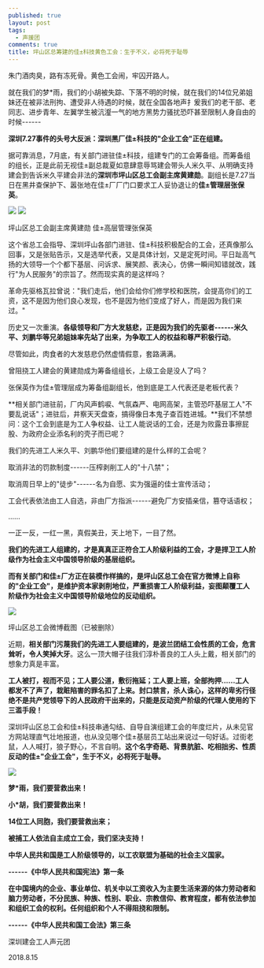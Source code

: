 ```yaml
---
published: true
layout: post
tags:
  - 声援团
comments: true
title: 坪山区总筹建的佳±科技黄色工会：生于不义，必将死于耻辱
---
```


朱门酒肉臭，路有冻死骨。黄色工会闹，牢囚开路人。

就在我们的梦*雨，我们的小胡被失踪、下落不明的时候，就在我们的14位兄弟姐妹还在被非法刑拘、遭受非人待遇的时候，就在全国各地声扌爰我们的老干部、老同志、进步青年、左翼学生被沆瀣一气的地方黑势力骚扰恐吓甚至限制人身自由的时候------

**深圳7.27事件的头号大反派：深圳黑厂佳±科技的"企业工会"正在组建。**

据可靠消息，7月底，有关部门进驻佳±科技，组建专门的工会筹备组。而筹备组的组长，正是此前无视佳±副总裁夏如意肆意辱骂建会带头人米久平、从明确支持建会到告诉米久平建会非法的**深圳市坪山区总工会副主席黄建勋**。副组长是7.27当日在黑井查保护下、嚣张地在佳±厂厂门口要求工人妥协退让的**佳±管理层张保英**。

![](http://sdxf1917.tk/wp-content/uploads/2018/08/word-image-6.png) ![](http://sdxf1917.tk/wp-content/uploads/2018/08/word-image-7.png)

坪山区总工会副主席黄建勋 佳±高层管理张保英

这个省总工会指导、深圳坪山各部门进驻、佳±科技积极配合的工会，还真像那么回事，又是张贴告示，又是选举代表，又是具体计划，又是定死时间。平日趾高气扬的大领导一个个都下基层、问诉求、展笑颜、表决心，仿佛一瞬间知错就改，践行"为人民服务"的宗旨了。然而现实真的是这样吗？

革命先驱格瓦拉曾说："我们走后，他们会给你们修学校和医院，会提高你们的工资，这不是因为他们良心发现，也不是因为他们变成了好人，而是因为我们来过。"

历史又一次重演。**各级领导和厂方大发慈悲，正是因为我们的先驱者------米久平、刘鹏华等兄弟姐妹率先站了出来，为争取工人的权益和尊严积极行动**。

尽管如此，肉食者的大发慈悲仍然虚情假意，套路满满。

曾阻挠工人建会的黄建勋成为筹备组组长，上级工会是没人了吗？

张保英作为佳±管理层成为筹备组副组长，他到底是工人代表还是老板代表？

**相关部门进驻前，厂内风声鹤唳、气氛森严、电网高架，主管恐吓基层工人"不要乱说话"；进驻后，井察天天盘查，搞得像日本鬼子查百姓进城。**我们不禁想问：这个工会到底是为工人争权益、让工人能说话的工会，还是为败露丑事擦屁股、为政府企业添名利的壳子而已呢？

我们的先进工人米久平、刘鹏华他们要组建的是什么样的工会呢？

取消非法的罚款制度------压榨剥削工人的"十八禁"；

取消周日早上的"徒步"------名为自愿、实为强逼的佳士宣传活动；

工会代表依法由工人自选，非由厂方指派------避免厂方安插亲信，篡夺话语权；

......

一正一反，一红一黑，真假美丑，天上地下，一目了然。

**我们的先进工人组建的，才是真真正正符合工人阶级利益的工会，才是捍卫工人阶级作为社会主义中国领导阶级的基层组织。**

**而有关部门和佳±厂方正在装模作样搞的，是坪山区总工会在官方微博上自称的"企业工会"，是维护资本家剥削地位，严重损害工人阶级利益，妄图颠覆工人阶级作为社会主义中国领导阶级地位的反动组织。**

![](http://sdxf1917.tk/wp-content/uploads/2018/08/word-image-8.png)

坪山区总工会微博截图（已被删除）

近期，**相关部门污蔑我们的先进工人要组建的，是波兰团结工会性质的工会，危言耸听，令人笑掉大牙**。这么一顶大帽子往我们淳朴善良的工人头上戴，相关部门的想象力真是丰富。

**工人被打，视而不见；工人要公道，敷衍拖延；工人要上班，全部拘押......工人都发不了声了，栽赃陷害的罪名扣了上来。封口禁言，杀人诛心，这样的卑劣行径绝不是共产党领导下的人民政府干出来的，只能是反动资产阶级的代理人使用的下三滥手段！**

深圳坪山区总工会和佳±科技串通勾结、自导自演组建工会的年度烂片，从未见官方网站理直气壮地报道，也从没见哪个佳±基层员工站出来说过一句好话。过街老鼠，人人喊打，狼子野心，不言自明。**这个名字奇葩、背景肮脏、吃相拙劣、性质反动的佳±"企业工会"，生于不义，必将死于耻辱。**

![](http://sdxf1917.tk/wp-content/uploads/2018/08/word-image-9.png)

**梦*雨，我们要营救出来！**

**小*胡，我们要营救出来！**

**14位工人同胞，我们要营救出来；**

**被捕工人依法自主成立工会，我们坚决支持！**

**中华人民共和国是工人阶级领导的，以工农联盟为基础的社会主义国家。**

**------《中华人民共和国宪法》第一条**

**在中国境内的企业、事业单位、机关中以工资收入为主要生活来源的体力劳动者和脑力劳动者，不分民族、种族、性别、职业、宗教信仰、教育程度，都有依法参加和组织工会的权利。任何组织和个人不得阻挠和限制。**

**------《中华人民共和国工会法》第三条**

深圳建会工人声元团

2018.8.15
